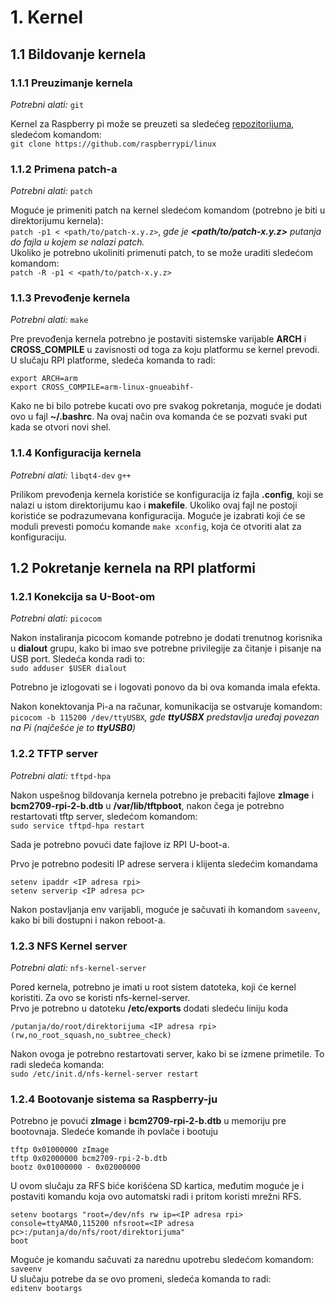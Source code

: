 # 1. Kernel

## 1.1 Bildovanje kernela

### 1.1.1 Preuzimanje kernela
*Potrebni alati:* `git`

Kernel za Raspberry pi može se preuzeti sa sledećeg [repozitorijuma](https://github.com/raspberrypi/linux), sledećom komandom:  
`git clone https://github.com/raspberrypi/linux`

### 1.1.2 Primena patch-a
*Potrebni alati:* `patch`

Moguće je primeniti patch na kernel sledećom komandom (potrebno je biti u direktorijumu kernela):  
`patch -p1 < <path/to/patch-x.y.z>`, *gde je **<path/to/patch-x.y.z>** putanja do fajla u kojem se nalazi patch.*  
Ukoliko je potrebno ukoliniti primenuti patch, to se može uraditi sledećom komandom:  
`patch -R -p1 < <path/to/patch-x.y.z>`

### 1.1.3 Prevođenje kernela
*Potrebni alati:* `make`

Pre prevođenja kernela potrebno je postaviti sistemske varijable **ARCH** i **CROSS_COMPILE** u zavisnosti od toga za koju platformu se kernel prevodi.
U slučaju RPI platforme, sledeća komanda to radi:
```
export ARCH=arm
export CROSS_COMPILE=arm-linux-gnueabihf-
```
Kako ne bi bilo potrebe kucati ovo pre svakog pokretanja, moguće je dodati ovo u fajl **~/.bashrc**. Na ovaj način ova komanda će se pozvati svaki put kada se otvori novi shel.

### 1.1.4 Konfiguracija kernela
*Potrebni alati:* `libqt4-dev` `g++`

Prilikom prevođenja kernela koristiće se konfiguracija iz fajla **.config**, koji se nalazi u istom direktorijumu kao i **makefile**. Ukoliko ovaj fajl ne postoji koristiće se podrazumevana konfiguracija.
Moguće je izabrati koji će se moduli prevesti pomoću komande `make xconfig`, koja će otvoriti alat za konfiguraciju.

## 1.2 Pokretanje kernela na RPI platformi

### 1.2.1 Konekcija sa U-Boot-om
*Potrebni alati:* `picocom`

Nakon instaliranja picocom komande potrebno je dodati trenutnog korisnika u **dialout** grupu, kako bi imao sve potrebne privilegije za čitanje i pisanje na USB port. Sledeća konda radi to:  
`sudo adduser $USER dialout`

Potrebno je izlogovati se i logovati ponovo da bi ova komanda imala efekta.

Nakon konektovanja Pi-a na računar, komunikacija se ostvaruje komandom:  
`picocom -b 115200 /dev/ttyUSBX`*, gde **ttyUSBX** predstavlja uređaj povezan na Pi (najčešće je to **ttyUSB0**)*

### 1.2.2 TFTP server
*Potrebni alati:* `tftpd-hpa`

Nakon uspešnog bildovanja kernela potrebno je prebaciti fajlove **zImage** i **bcm2709-rpi-2-b.dtb** u **/var/lib/tftpboot**, nakon čega je potrebno restartovati tftp server, sledećom komandom:  
`sudo service tftpd-hpa restart`

Sada je potrebno povući date fajlove iz RPI U-boot-a.

Prvo je potrebno podesiti IP adrese servera i klijenta sledećim komandama
```
setenv ipaddr <IP adresa rpi>
setenv serverip <IP adresa pc>
```  
Nakon postavljanja env varijabli, moguće je sačuvati ih komandom `saveenv`, kako bi bili dostupni i nakon reboot-a.

### 1.2.3 NFS Kernel server
*Potrebni alati:* `nfs-kernel-server`

Pored kernela, potrebno je imati u root sistem datoteka, koji će kernel koristiti. Za ovo se koristi nfs-kernel-server.  
Prvo je potrebno u datoteku **/etc/exports** dodati sledeću liniju koda  
```
/putanja/do/root/direktorijuma <IP adresa rpi>(rw,no_root_squash,no_subtree_check)
```  
Nakon ovoga je potrebno restartovati server, kako bi se izmene primetile. To radi sledeća komanda:  
`sudo /etc/init.d/nfs-kernel-server restart`  

### 1.2.4 Bootovanje sistema sa Raspberry-ju

Potrebno je povući **zImage** i **bcm2709-rpi-2-b.dtb** u memoriju pre bootovnaja. Sledeće komande ih povlače i bootuju
```
tftp 0x01000000 zImage
tftp 0x02000000 bcm2709-rpi-2-b.dtb
bootz 0x01000000 - 0x02000000
```

U ovom slučaju za RFS biće korišćena SD kartica, međutim moguće je i postaviti komandu koja ovo automatski radi i pritom koristi mrežni RFS.
```
setenv bootargs "root=/dev/nfs rw ip=<IP adresa rpi> console=ttyAMA0,115200 nfsroot=<IP adresa pc>:/putanja/do/nfs/root/direktorijuma"
boot
```

Moguće je komandu sačuvati za narednu upotrebu sledećom komandom:  
`saveenv`  
U slučaju potrebe da se ovo promeni, sledeća komanda to radi:  
`editenv bootargs`
